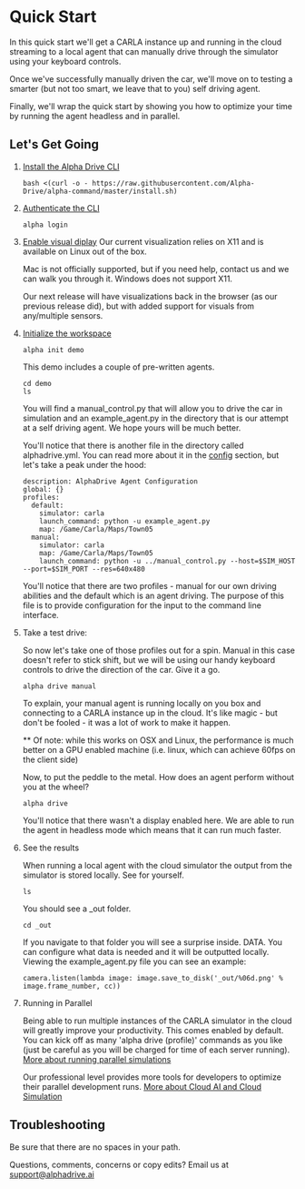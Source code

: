 # Quick Start

In this quick start we'll get a CARLA instance up and running in the cloud streaming to a local agent that can manually drive through the simulator using your keyboard controls. 

Once we've successfully manually driven the car, we'll move on to testing a smarter (but not too smart, we leave that to you) self driving agent. 

Finally, we'll wrap the quick start by showing you how to optimize your time by running the agent headless and in parallel. 

## Let's Get Going
1. [Install the Alpha Drive CLI](/docs/cli/install)

    ```
    bash <(curl -o - https://raw.githubusercontent.com/Alpha-Drive/alpha-command/master/install.sh)
    ```
    
2. [Authenticate the CLI](/docs/cli/authenticate)

    ```
    alpha login
    ```

3. [Enable visual diplay](/docs/display/visual) 
    Our current visualization relies on X11 and is available on Linux out of the box. 
    
    Mac is not officially supported, but if you need help, contact us and we can walk you through it. Windows does not support X11. 
    
    Our next release will have visualizations back in the browser (as our previous release did), but with added support for visuals from any/multiple sensors.


4. [Initialize the workspace](/docs/cli/init)

    ```
    alpha init demo
    ```

    This demo includes a couple of pre-written agents. 

    ```
    cd demo
    ls
    ```

    You will find a manual_control.py that will allow you to drive the car in simulation and an example_agent.py in the directory that is our attempt at a self driving agent. We hope yours will be much better.

    You'll notice that there is another file in the directory called alphadrive.yml. You can read more about it in the [config](/docs/cli/config) section, but let's take a peak under the hood:

    ```
    description: AlphaDrive Agent Configuration
    global: {}
    profiles:
      default:
        simulator: carla
        launch_command: python -u example_agent.py
        map: /Game/Carla/Maps/Town05
      manual:
        simulator: carla
        map: /Game/Carla/Maps/Town05
        launch_command: python -u ../manual_control.py --host=$SIM_HOST --port=$SIM_PORT --res=640x480
     ```

    You'll notice that there are two profiles - manual for our own driving abilities and the default which is an agent driving. The purpose of this file is to provide configuration for the input to the command line interface. 

5. Take a test drive:

    So now let's take one of those profiles out for a spin. Manual in this case doesn't refer to stick shift, but we will be using our handy keyboard controls to drive the direction of the car. Give it a go.

    ``` 
    alpha drive manual
    ```

    To explain, your manual agent is running locally on you box and connecting to a CARLA instance up in the cloud. It's like magic - but don't be fooled - it was a lot of work to make it happen. 

    ** Of note: while this works on OSX and Linux, the performance is much better on a GPU enabled machine (i.e. linux, which can achieve 60fps on the client side)

    Now, to put the peddle to the metal. How does an agent perform without you at the wheel?

    ``` 
    alpha drive
    ```

    You'll notice that there wasn't a display enabled here. We are able to run the agent in headless mode which means that it can run much faster. 

6. See the results

    When running a local agent with the cloud simulator the output from the simulator is stored locally. See for yourself. 

    ```
    ls
    ```

    You should see a \_out folder.  
    
    ```
    cd _out
    ```
    If you navigate to that folder you will see a surprise inside. DATA. You can configure what data is needed and it will be outputted locally.
    Viewing the example_agent.py file you can see an example:

    ```
    camera.listen(lambda image: image.save_to_disk('_out/%06d.png' % image.frame_number, cc))
    ```

7. Running in Parallel

    Being able to run multiple instances of the CARLA simulator in the cloud will greatly improve your productivity. This comes enabled by default. You can kick off as many 'alpha drive (profile)' commands as you like (just be careful as you will be charged for time of each server running). [More about running parallel simulations](/docs/cloud/parallel)

    Our professional level provides more tools for developers to optimize their parallel development runs. [More about Cloud AI and Cloud Simulation](/docs/cloud/cloudai)
    
## Troubleshooting
Be sure that there are no spaces in your path.

Questions, comments, concerns or copy edits? Email us at [support@alphadrive.ai](mailto:support@alphadrive.ai) 
